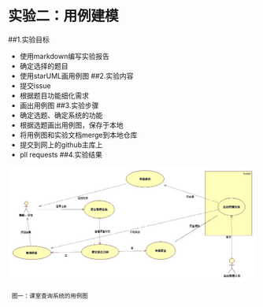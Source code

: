 # 实验二：用例建模

##1.实验目标
 - 使用markdown编写实验报告
 - 确定选择的题目
 - 使用starUML画用例图
##2.实验内容
 - 提交issue
 - 根据题目功能细化需求
 - 画出用例图
##3.实验步骤
 - 确定选题、确定系统的功能
 - 根据选题画出用例图，保存于本地
 - 将用例图和实验文档merge到本地仓库
 - 提交到网上的github主库上
 - pll requests
##4.实验结果

![用例模型图](./Lab2_UseCaseDiagram.jpg)  

 	 图一：课室查询系统的用例图